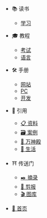 - 📚 读书
  - [学习](/读书/学习/)

- 🎓 教程
  - [考试](/教程/考试/)
  - [语言](/教程/语言/)

- 🛠️ 手册
  - [网站](/手册/网站/)
  - [PC](/手册/PC/)
  - [开发](/手册/开发/)

- 🔖 引用
  - [📋 资料](/引用/资料/)
  - [🗃️ 案例](/引用/案例/)
  - [👑 万神殿](/引用/人物/)
  - [🍰 生活](/生活/)

- ⛩️ 传送门
  - [✒️ 摘录](https://yamaeye.pages.dev/newspaper/public/)
  - [📰 剪报](https://yamaeye.pages.dev/city/public/)
  - [🎬 图库](https://sophie-eden.pages.dev/)
  
- [🏰 首页](/)
